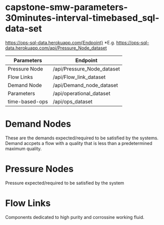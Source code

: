# capstone-smw-parameters-30minutes-interval-timebased_sql-data-set
https://ops-sql-data.herokuapp.com{Endpoint}
*E.g. https://ops-sql-data.herokuapp.com/api/Pressure_Node_dataset

|   Parameters  |         Endpoint          |
| ------------- | --------------------------|
| Pressure Node | /api/Pressure_Node_dataset|
| Flow Links    | /api/Flow_link_dataset    |
| Demand Node   | /api/Demand_node_dataset  |
| Parameters    | /api/operational_dataset  |
| time-based-ops| /api/ops_dataset          |


# Demand Nodes
These are the demands expected/required to be satisfied by the systems. Demand accpets a flow with a quality that is less than a predetermined maximum quality.
# Pressure Nodes
Pressure expected/required to be satisfied by the system
# Flow Links
Components dedicated to high purity and corrossine working fluid.
